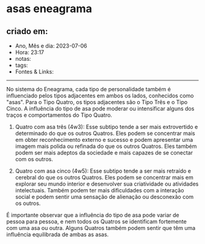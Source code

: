 # asas eneagrama

## criado em: 
-  Ano, Mês e dia: 2023-07-06
- Hora: 23:17
- notas: 
- tags: 
- Fontes & Links: 
---

No sistema do Eneagrama, cada tipo de personalidade também é influenciado pelos tipos adjacentes em ambos os lados, conhecidos como "asas". Para o Tipo Quatro, os tipos adjacentes são o Tipo Três e o Tipo Cinco. A influência do tipo de asa pode moderar ou intensificar alguns dos traços e comportamentos do Tipo Quatro.

1. Quatro com asa três (4w3): Esse subtipo tende a ser mais extrovertido e determinado do que os outros Quatros. Eles podem se concentrar mais em obter reconhecimento externo e sucesso e podem apresentar uma imagem mais polida ou refinada do que os outros Quatros. Eles também podem ser mais adeptos da sociedade e mais capazes de se conectar com os outros.
    
2. Quatro com asa cinco (4w5): Esse subtipo tende a ser mais retraído e cerebral do que os outros Quatros. Eles podem se concentrar mais em explorar seu mundo interior e desenvolver sua criatividade ou atividades intelectuais. Também podem ter mais dificuldades com a interação social e podem sentir uma sensação de alienação ou desconexão com os outros.

É importante observar que a influência do tipo de asa pode variar de pessoa para pessoa, e nem todos os Quatros se identificam fortemente com uma asa ou outra. Alguns Quatros também podem sentir que têm uma influência equilibrada de ambas as asas.